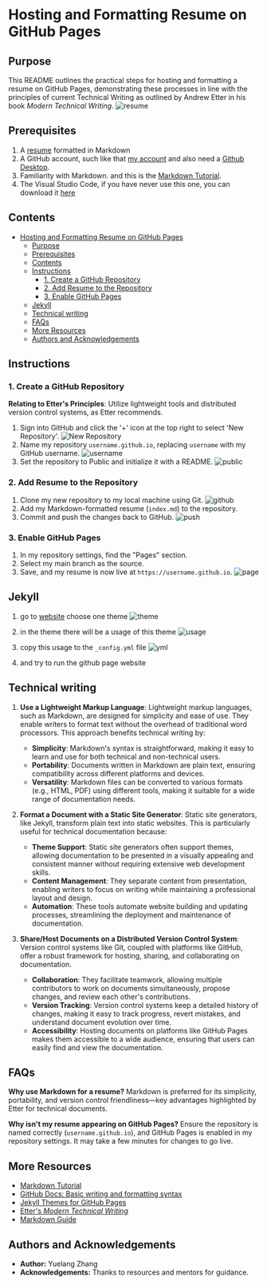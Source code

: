# Hosting and Formatting Resume on GitHub Pages

## Purpose

This README outlines the practical steps for hosting and formatting a resume on GitHub Pages, demonstrating these processes in line with the principles of current Technical Writing as outlined by Andrew Etter in his book *Modern Technical Writing*.
![resume](GIF/resume.gif)

## Prerequisites

1. A [resume](https://github.com/Zzz032/zzz032.github.io/blob/main/index.md) formatted in Markdown 
2. A GitHub account, such like that [my account](https://github.com/Zzz032) and also need a [Github Desktop](https://desktop.github.com/).
3. Familiarity with Markdown. and this is the [Markdown Tutorial](https://www.markdowntutorial.com/).
4. The Visual Studio Code, if you have never use this one, you can download it [here](https://code.visualstudio.com/)


## Contents
- [Hosting and Formatting Resume on GitHub Pages](#hosting-and-formatting-resume-on-github-pages)
  - [Purpose](#purpose)
  - [Prerequisites](#prerequisites)
  - [Contents](#contents)
  - [Instructions](#instructions)
    - [1. Create a GitHub Repository](#1-create-a-github-repository)
    - [2. Add Resume to the Repository](#2-add-resume-to-the-repository)
    - [3. Enable GitHub Pages](#3-enable-github-pages)
  - [Jekyll](#jekyll)
  - [Technical writing](#technical-writing)
  - [FAQs](#faqs)
  - [More Resources](#more-resources)
  - [Authors and Acknowledgements](#authors-and-acknowledgements)


## Instructions

### 1. Create a GitHub Repository

**Relating to Etter's Principles**: Utilize lightweight tools and distributed version control systems, as Etter recommends.

1. Sign into GitHub and click the '+' icon at the top right to select 'New Repository'.
![New Repository](GIF/newrepository.gif)
2. Name my repository `username.github.io`, replacing `username` with my GitHub username.
![username](GIF/username.png)
3. Set the repository to Public and initialize it with a README.
![public](GIF/public.png)


### 2. Add Resume to the Repository

1. Clone my new repository to my local machine using Git.
![github](GIF/github.png)
2. Add my Markdown-formatted resume (`index.md`) to the repository.
3. Commit and push the changes back to GitHub.
![push](GIF/push.png)

### 3. Enable GitHub Pages

1. In my repository settings, find the "Pages" section.
2. Select my main branch as the source.
3. Save, and my resume is now live at `https://username.github.io`.
![page](GIF/page.png)


## Jekyll

1. go to [website](https://pages.github.com/themes/) choose one theme
![theme](GIF/theme.png)
   
2. in the theme there will be a usage of this theme
![usage](GIF/usage.png)
   
3. copy this usage to the `_config.yml` file
![yml](GIF/yml.png)  

4. and try to run the github page website 




## Technical writing

1. **Use a Lightweight Markup Language**: Lightweight markup languages, such as Markdown, are designed for simplicity and ease of use. They enable writers to format text without the overhead of traditional word processors. This approach benefits technical writing by:

   - **Simplicity**: Markdown's syntax is straightforward, making it easy to learn and use for both technical and non-technical users.
   - **Portability**: Documents written in Markdown are plain text, ensuring compatibility across different platforms and devices.
   - **Versatility**: Markdown files can be converted to various formats (e.g., HTML, PDF) using different tools, making it suitable for a wide range of documentation needs.

2. **Format a Document with a Static Site Generator**: Static site generators, like Jekyll, transform plain text into static websites. This is particularly useful for technical documentation because:

   - **Theme Support**: Static site generators often support themes, allowing documentation to be presented in a visually appealing and consistent manner without requiring extensive web development skills.
   - **Content Management**: They separate content from presentation, enabling writers to focus on writing while maintaining a professional layout and design.
   - **Automation**: These tools automate website building and updating processes, streamlining the deployment and maintenance of documentation.

3. **Share/Host Documents on a Distributed Version Control System**: Version control systems like Git, coupled with platforms like GitHub, offer a robust framework for hosting, sharing, and collaborating on documentation.

   - **Collaboration**: They facilitate teamwork, allowing multiple contributors to work on documents simultaneously, propose changes, and review each other's contributions.
   - **Version Tracking**: Version control systems keep a detailed history of changes, making it easy to track progress, revert mistakes, and understand document evolution over time.
   - **Accessibility**: Hosting documents on platforms like GitHub Pages makes them accessible to a wide audience, ensuring that users can easily find and view the documentation.


## FAQs

**Why use Markdown for a resume?**
Markdown is preferred for its simplicity, portability, and version control friendliness—key advantages highlighted by Etter for technical documents.

**Why isn't my resume appearing on GitHub Pages?**
Ensure the repository is named correctly (`username.github.io`), and GitHub Pages is enabled in my repository settings. It may take a few minutes for changes to go live.

## More Resources

- [Markdown Tutorial](https://www.markdowntutorial.com/)
- [GitHub Docs: Basic writing and formatting syntax](https://docs.github.com/en/get-started/writing-on-github/getting-started-with-writing-and-formatting-on-github/basic-writing-and-formatting-syntax)
- [Jekyll Themes for GitHub Pages](https://pages.github.com/themes/)
- [Etter's *Modern Technical Writing*](https://www.amazon.com/Modern-Technical-Writing-Introduction-Documentation-ebook/dp/B01A2QL9SS)
- [Markdown Guide](https://www.markdownguide.org/getting-started/)


## Authors and Acknowledgements

- **Author:** Yuelang Zhang
- **Acknowledgements:** Thanks to resources and mentors for guidance.
